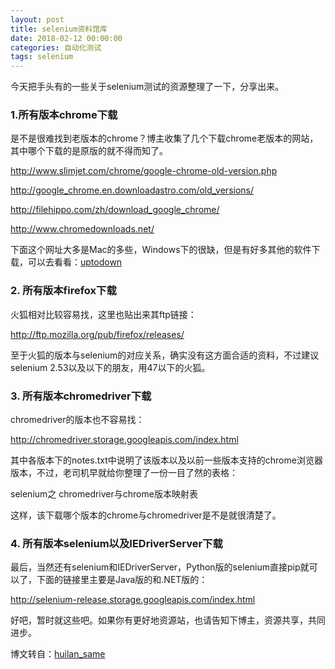 ```yaml
---
layout: post
title: selenium资料馆库
date: 2018-02-12 00:00:00
categories: 自动化测试
tags: selenium
---
```


今天把手头有的一些关于selenium测试的资源整理了一下，分享出来。

### 1.所有版本chrome下载

是不是很难找到老版本的chrome？博主收集了几个下载chrome老版本的网站，其中哪个下载的是原版的就不得而知了。

http://www.slimjet.com/chrome/google-chrome-old-version.php

http://google_chrome.en.downloadastro.com/old_versions/

http://filehippo.com/zh/download_google_chrome/

http://www.chromedownloads.net/


下面这个网址大多是Mac的多些，Windows下的很缺，但是有好多其他的软件下载，可以去看看：[uptodown](http://google-chrome.en.uptodown.com/mac/old)

### 2. 所有版本firefox下载

火狐相对比较容易找，这里也贴出来其ftp链接：

http://ftp.mozilla.org/pub/firefox/releases/


至于火狐的版本与selenium的对应关系，确实没有这方面合适的资料，不过建议selenium 2.53以及以下的朋友，用47以下的火狐。

### 3. 所有版本chromedriver下载

chromedriver的版本也不容易找：

http://chromedriver.storage.googleapis.com/index.html


其中各版本下的notes.txt中说明了该版本以及以前一些版本支持的chrome浏览器版本，不过，老司机早就给你整理了一份一目了然的表格：

selenium之 chromedriver与chrome版本映射表

这样，该下载哪个版本的chrome与chromedriver是不是就很清楚了。

### 4. 所有版本selenium以及IEDriverServer下载

最后，当然还有selenium和IEDriverServer，Python版的selenium直接pip就可以了，下面的链接里主要是Java版的和.NET版的：

http://selenium-release.storage.googleapis.com/index.html


好吧，暂时就这些吧。如果你有更好地资源站，也请告知下博主，资源共享，共同进步。

博文转自：[huilan_same](http://blog.csdn.net/huilan_same/article/details/52615123)